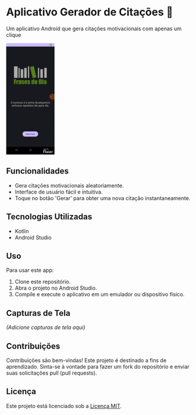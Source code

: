 # Aplicativo Gerador de Citações 📜

Um aplicativo Android que gera citações motivacionais com apenas um clique

![Demo](frases.gif)

## Funcionalidades

- Gera citações motivacionais aleatoriamente.
- Interface de usuário fácil e intuitiva.
- Toque no botão 'Gerar' para obter uma nova citação instantaneamente.

## Tecnologias Utilizadas

- Kotlin
- Android Studio

## Uso

Para usar este app:

1. Clone este repositório.
2. Abra o projeto no Android Studio.
3. Compile e execute o aplicativo em um emulador ou dispositivo físico.

## Capturas de Tela

_(Adicione capturas de tela aqui)_

## Contribuições

Contribuições são bem-vindas! Este projeto é destinado a fins de aprendizado. Sinta-se à vontade para fazer um fork do repositório e enviar suas solicitações pull (pull requests).

## Licença

Este projeto está licenciado sob a [Licença MIT](LICENSE).
